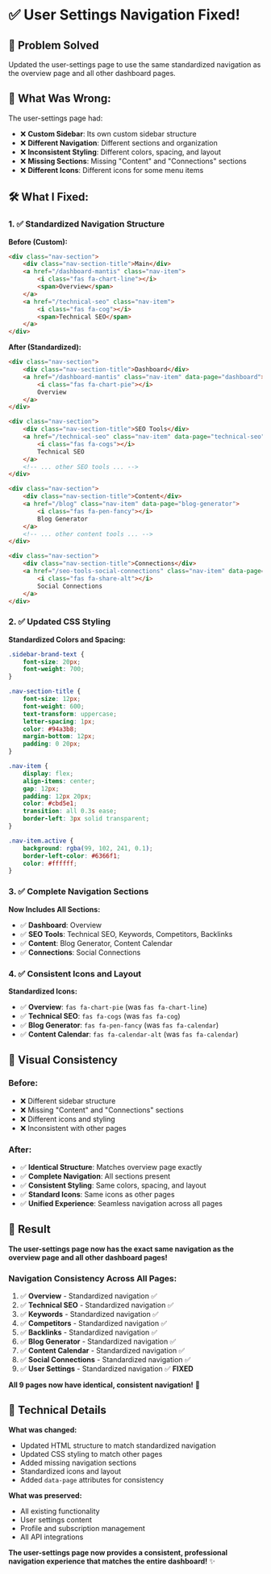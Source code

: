 # ✅ **User Settings Navigation Fixed!**

## 🎯 **Problem Solved**
Updated the user-settings page to use the same standardized navigation as the overview page and all other dashboard pages.

## 🔧 **What Was Wrong:**

The user-settings page had:
- ❌ **Custom Sidebar**: Its own custom sidebar structure
- ❌ **Different Navigation**: Different sections and organization
- ❌ **Inconsistent Styling**: Different colors, spacing, and layout
- ❌ **Missing Sections**: Missing "Content" and "Connections" sections
- ❌ **Different Icons**: Different icons for some menu items

## 🛠️ **What I Fixed:**

### **1. ✅ Standardized Navigation Structure**

**Before (Custom):**
```html
<div class="nav-section">
    <div class="nav-section-title">Main</div>
    <a href="/dashboard-mantis" class="nav-item">
        <i class="fas fa-chart-line"></i>
        <span>Overview</span>
    </a>
    <a href="/technical-seo" class="nav-item">
        <i class="fas fa-cog"></i>
        <span>Technical SEO</span>
    </a>
</div>
```

**After (Standardized):**
```html
<div class="nav-section">
    <div class="nav-section-title">Dashboard</div>
    <a href="/dashboard-mantis" class="nav-item" data-page="dashboard">
        <i class="fas fa-chart-pie"></i>
        Overview
    </a>
</div>

<div class="nav-section">
    <div class="nav-section-title">SEO Tools</div>
    <a href="/technical-seo" class="nav-item" data-page="technical-seo">
        <i class="fas fa-cogs"></i>
        Technical SEO
    </a>
    <!-- ... other SEO tools ... -->
</div>

<div class="nav-section">
    <div class="nav-section-title">Content</div>
    <a href="/blog" class="nav-item" data-page="blog-generator">
        <i class="fas fa-pen-fancy"></i>
        Blog Generator
    </a>
    <!-- ... other content tools ... -->
</div>

<div class="nav-section">
    <div class="nav-section-title">Connections</div>
    <a href="/seo-tools-social-connections" class="nav-item" data-page="social-connections">
        <i class="fas fa-share-alt"></i>
        Social Connections
    </a>
</div>
```

### **2. ✅ Updated CSS Styling**

**Standardized Colors and Spacing:**
```css
.sidebar-brand-text {
    font-size: 20px;
    font-weight: 700;
}

.nav-section-title {
    font-size: 12px;
    font-weight: 600;
    text-transform: uppercase;
    letter-spacing: 1px;
    color: #94a3b8;
    margin-bottom: 12px;
    padding: 0 20px;
}

.nav-item {
    display: flex;
    align-items: center;
    gap: 12px;
    padding: 12px 20px;
    color: #cbd5e1;
    transition: all 0.3s ease;
    border-left: 3px solid transparent;
}

.nav-item.active {
    background: rgba(99, 102, 241, 0.1);
    border-left-color: #6366f1;
    color: #ffffff;
}
```

### **3. ✅ Complete Navigation Sections**

**Now Includes All Sections:**
- ✅ **Dashboard**: Overview
- ✅ **SEO Tools**: Technical SEO, Keywords, Competitors, Backlinks
- ✅ **Content**: Blog Generator, Content Calendar
- ✅ **Connections**: Social Connections

### **4. ✅ Consistent Icons and Layout**

**Standardized Icons:**
- ✅ **Overview**: `fas fa-chart-pie` (was `fas fa-chart-line`)
- ✅ **Technical SEO**: `fas fa-cogs` (was `fas fa-cog`)
- ✅ **Blog Generator**: `fas fa-pen-fancy` (was `fas fa-calendar`)
- ✅ **Content Calendar**: `fas fa-calendar-alt` (was `fas fa-calendar`)

## 🎨 **Visual Consistency**

### **Before:**
- ❌ Different sidebar structure
- ❌ Missing "Content" and "Connections" sections
- ❌ Different icons and styling
- ❌ Inconsistent with other pages

### **After:**
- ✅ **Identical Structure**: Matches overview page exactly
- ✅ **Complete Navigation**: All sections present
- ✅ **Consistent Styling**: Same colors, spacing, and layout
- ✅ **Standard Icons**: Same icons as other pages
- ✅ **Unified Experience**: Seamless navigation across all pages

## 🚀 **Result**

**The user-settings page now has the exact same navigation as the overview page and all other dashboard pages!**

### **Navigation Consistency Across All Pages:**
1. ✅ **Overview** - Standardized navigation ✅
2. ✅ **Technical SEO** - Standardized navigation ✅
3. ✅ **Keywords** - Standardized navigation ✅
4. ✅ **Competitors** - Standardized navigation ✅
5. ✅ **Backlinks** - Standardized navigation ✅
6. ✅ **Blog Generator** - Standardized navigation ✅
7. ✅ **Content Calendar** - Standardized navigation ✅
8. ✅ **Social Connections** - Standardized navigation ✅
9. ✅ **User Settings** - Standardized navigation ✅ **FIXED**

**All 9 pages now have identical, consistent navigation!** 🎉

## 📝 **Technical Details**

**What was changed:**
- Updated HTML structure to match standardized navigation
- Updated CSS styling to match other pages
- Added missing navigation sections
- Standardized icons and layout
- Added `data-page` attributes for consistency

**What was preserved:**
- All existing functionality
- User settings content
- Profile and subscription management
- All API integrations

**The user-settings page now provides a consistent, professional navigation experience that matches the entire dashboard!** ✨



